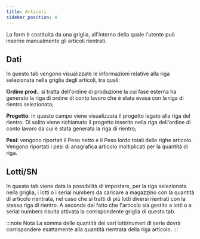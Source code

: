 ```yaml
---
title: Articoli
sidebar_position: 4
---
```


La form è costituita da una griglia, all'interno della quale l'utente può inserire manualmente gli articoli rientrati.

## Dati

In questo tab vengono visualizzate le informazioni relative alla riga selezionata nella griglia degli articoli, tra quali:

**Ordine prod.**: si tratta dell'ordine di produzione la cui fase esterna ha generato la riga di ordine di conto lavoro che è stata evasa con la riga di rientro selezionata;

**Progetto**: in questo campo viene visualizzata il progetto legato alla riga del rientro. Di solito viene richiamato il progetto inserito nella riga dell'ordine di conto lavoro da cui è stata generata la riga di rientro;

**Pesi**: vengono riportati il Peso netto e il Peso lordo totali delle righe articolo. Vengono riportati i pesi di anagrafica articolo moltiplicati per la quantità di riga.

## Lotti/SN

In questo tab viene data la possibilità di impostare, per la riga selezionata nella griglia, i lotti o i serial numbers da caricare a magazzino con la quantità di articolo rientrata, nel caso che si tratti di più lotti diversi rientrati con la stessa riga di rientro. A seconda del fatto che l'articolo sia gestito a lotti o a serial numbers risulta attivata la corrispondente griglia di questo tab.

:::note Nota
La somma delle quantità dei vari lotti/numeri di serie dovrà corrispondere esattamente alla quantità rientrata della riga articolo.
:::
